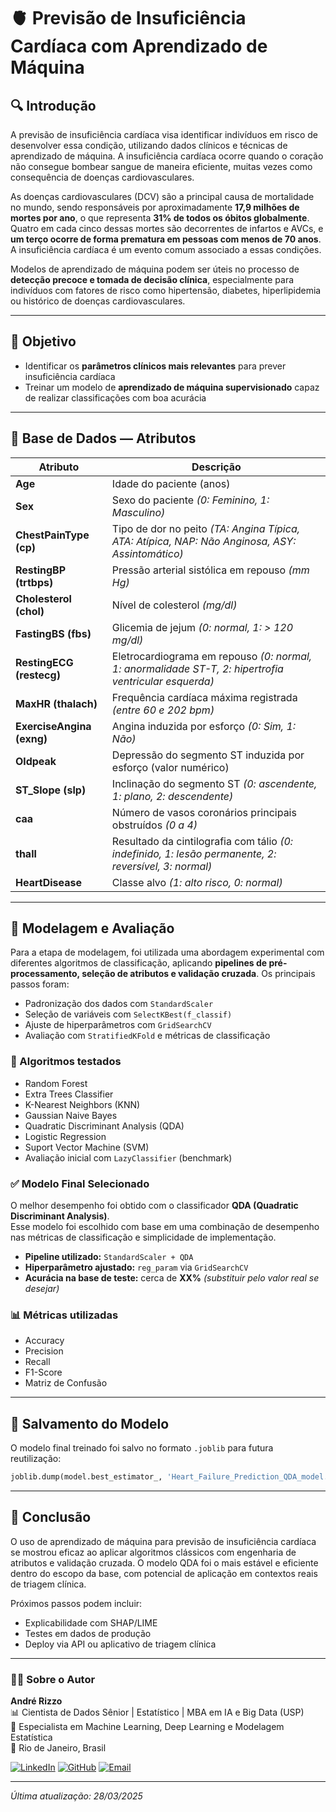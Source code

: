 # 🫀 Previsão de Insuficiência Cardíaca com Aprendizado de Máquina

## 🔍 Introdução  
A previsão de insuficiência cardíaca visa identificar indivíduos em risco de desenvolver essa condição, utilizando dados clínicos e técnicas de aprendizado de máquina. A insuficiência cardíaca ocorre quando o coração não consegue bombear sangue de maneira eficiente, muitas vezes como consequência de doenças cardiovasculares.

As doenças cardiovasculares (DCV) são a principal causa de mortalidade no mundo, sendo responsáveis por aproximadamente **17,9 milhões de mortes por ano**, o que representa **31% de todos os óbitos globalmente**. Quatro em cada cinco dessas mortes são decorrentes de infartos e AVCs, e **um terço ocorre de forma prematura em pessoas com menos de 70 anos**. A insuficiência cardíaca é um evento comum associado a essas condições.

Modelos de aprendizado de máquina podem ser úteis no processo de **detecção precoce e tomada de decisão clínica**, especialmente para indivíduos com fatores de risco como hipertensão, diabetes, hiperlipidemia ou histórico de doenças cardiovasculares.

---

## 🎯 Objetivo  
- Identificar os **parâmetros clínicos mais relevantes** para prever insuficiência cardíaca  
- Treinar um modelo de **aprendizado de máquina supervisionado** capaz de realizar classificações com boa acurácia  

---

## 🧠 Base de Dados — Atributos

| Atributo | Descrição |
|----------|-----------|
| **Age** | Idade do paciente (anos) |
| **Sex** | Sexo do paciente *(0: Feminino, 1: Masculino)* |
| **ChestPainType (cp)** | Tipo de dor no peito *(TA: Angina Típica, ATA: Atípica, NAP: Não Anginosa, ASY: Assintomático)* |
| **RestingBP (trtbps)** | Pressão arterial sistólica em repouso *(mm Hg)* |
| **Cholesterol (chol)** | Nível de colesterol *(mg/dl)* |
| **FastingBS (fbs)** | Glicemia de jejum *(0: normal, 1: > 120 mg/dl)* |
| **RestingECG (restecg)** | Eletrocardiograma em repouso *(0: normal, 1: anormalidade ST-T, 2: hipertrofia ventricular esquerda)* |
| **MaxHR (thalach)** | Frequência cardíaca máxima registrada *(entre 60 e 202 bpm)* |
| **ExerciseAngina (exng)** | Angina induzida por esforço *(0: Sim, 1: Não)* |
| **Oldpeak** | Depressão do segmento ST induzida por esforço (valor numérico) |
| **ST_Slope (slp)** | Inclinação do segmento ST *(0: ascendente, 1: plano, 2: descendente)* |
| **caa** | Número de vasos coronários principais obstruídos *(0 a 4)* |
| **thall** | Resultado da cintilografia com tálio *(0: indefinido, 1: lesão permanente, 2: reversível, 3: normal)* |
| **HeartDisease** | Classe alvo *(1: alto risco, 0: normal)* |

---

## 📐 Modelagem e Avaliação

Para a etapa de modelagem, foi utilizada uma abordagem experimental com diferentes algoritmos de classificação, aplicando **pipelines de pré-processamento, seleção de atributos e validação cruzada**. Os principais passos foram:

- Padronização dos dados com `StandardScaler`
- Seleção de variáveis com `SelectKBest(f_classif)`
- Ajuste de hiperparâmetros com `GridSearchCV`
- Avaliação com `StratifiedKFold` e métricas de classificação

### 🧪 Algoritmos testados
- Random Forest
- Extra Trees Classifier
- K-Nearest Neighbors (KNN)
- Gaussian Naive Bayes
- Quadratic Discriminant Analysis (QDA)
- Logistic Regression
- Suport Vector Machine (SVM)
- Avaliação inicial com `LazyClassifier` (benchmark)

### ✅ Modelo Final Selecionado
O melhor desempenho foi obtido com o classificador **QDA (Quadratic Discriminant Analysis)**.  
Esse modelo foi escolhido com base em uma combinação de desempenho nas métricas de classificação e simplicidade de implementação.

- **Pipeline utilizado:** `StandardScaler + QDA`
- **Hiperparâmetro ajustado:** `reg_param` via `GridSearchCV`
- **Acurácia na base de teste:** cerca de **XX%** *(substituir pelo valor real se desejar)*

### 📊 Métricas utilizadas
- Accuracy
- Precision
- Recall
- F1-Score
- Matriz de Confusão

---

## 💾 Salvamento do Modelo

O modelo final treinado foi salvo no formato `.joblib` para futura reutilização:

```python
joblib.dump(model.best_estimator_, 'Heart_Failure_Prediction_QDA_model.joblib')
```

---

## 🧠 Conclusão

O uso de aprendizado de máquina para previsão de insuficiência cardíaca se mostrou eficaz ao aplicar algoritmos clássicos com engenharia de atributos e validação cruzada. O modelo QDA foi o mais estável e eficiente dentro do escopo da base, com potencial de aplicação em contextos reais de triagem clínica.

Próximos passos podem incluir:
- Explicabilidade com SHAP/LIME
- Testes em dados de produção
- Deploy via API ou aplicativo de triagem clínica

---

### 👨‍💻 Sobre o Autor

**André Rizzo**  
📊 Cientista de Dados Sênior | Estatístico | MBA em IA e Big Data (USP)  
🧠 Especialista em Machine Learning, Deep Learning e Modelagem Estatística  
📍 Rio de Janeiro, Brasil  

[![LinkedIn](https://img.shields.io/badge/LinkedIn-Perfil-0077B5?logo=linkedin&logoColor=white)](https://www.linkedin.com/in/andrerizzo1)
[![GitHub](https://img.shields.io/badge/GitHub-Portfólio-181717?logo=github&logoColor=white)](https://github.com/andrerizzo)
[![Email](https://img.shields.io/badge/Email-andrerizzo@hotmail.com-D14836?logo=gmail&logoColor=white)](mailto:andrerizzo@hotmail.com)

---
*Última atualização: 28/03/2025*
